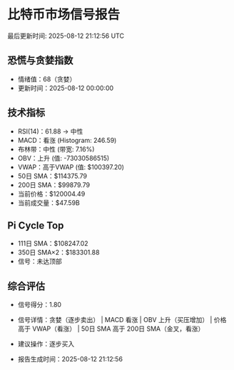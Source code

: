 # 比特币市场信号报告

最后更新时间: 2025-08-12 21:12:56 UTC

## 恐慌与贪婪指数
- 情绪值：68（贪婪）
- 更新时间：2025-08-12 00:00:00

## 技术指标
- RSI(14)：61.88 → 中性
- MACD：看涨 (Histogram: 246.59)
- 布林带：中性 (带宽: 7.16%)
- OBV：上升 (值: -73030586515)
- VWAP：高于VWAP (值: $100397.20)
- 50日 SMA：$114375.79
- 200日 SMA：$99879.79
- 当前价格：$120004.49
- 当前成交量：$47.59B

## Pi Cycle Top
- 111日 SMA：$108247.02
- 350日 SMA×2：$183301.88
- 信号：未达顶部

## 综合评估
- 信号得分：1.80
- 信号详情：贪婪（逐步卖出） | MACD 看涨 | OBV 上升（买压增加） | 价格高于 VWAP（看涨） | 50日 SMA 高于 200日 SMA（金叉，看涨）
- 建议操作：逐步买入

- 报告生成时间：2025-08-12 21:12:56